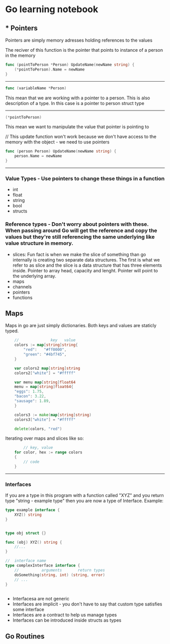 # Go learning notebook

## * Pointers 
Pointers are simply memory adresses holding references to the values 


The reciver of this function is the pointer that points to instance of a person in the memory

```go
func (pointToPerson *Person) UpdateName(newName string) {
	(*pointToPerson).Name = newName
}
```

---
```go 
func (variableName *Person) 
``` 
This mean that we are working with a pointer to a person. This is also description of a type. In this case is a pointer to person struct type

---
```go
(*pointToPerson) 
```
This mean we want to manipulate the value that pointer is pointing to

// This update function won't work because we don't have access to the memory with the object - we need to use pointers
```go 
func (person Person) UpdateName(newName string) {
	person.Name = newName
}
```
---

### Value Types - Use pointers to change these things in a function 
- int 
- float 
- string
- bool 
- structs

### Reference types - Don't worry about pointers with these. When passing around Go will get the reference and copy the values but they're still referencing the same underlying like value structure in memory. 
- slices: Fun fact is when we make the slice of something than go internally is creating two separate data structures. The first is what we refer to as slice and the slice is a data structure that has three elements inside. Pointer to array head, capacity and lenght. Pointer will point to the underlying array. 
- maps
- channels
- pointers
- functions

## Maps

Maps in go are just simply dictionaries. Both keys and values are staticly typed.
```go 
	//   			key	  value
	colors := map[string]string{
		"red":   "#ff0000",
		"green": "#4bf745",
	}

	var colors2 map[string]string 
	colors2["white"] = "#fffff"

	var menu map[string]float64
	menu = map[string]float64{
    "eggs": 1.75,
    "bacon": 3.22,
    "sausage": 1.89,
	}

	colors3 := make(map[string]string)
	colors3["white"] = "#fffff"

	delete(colors, "red")
``` 
Iterating over maps and slices like so:
```go
		// key, value
	for color, hex := range colors 
	{
		// code
	}
```

---
### Interfaces

If you are a type in this program with a function called "XYZ" and you return type "string - example type" then you are now a type of Interface. Example:

```go 
type example interface {
	XYZ() string 
}


type obj struct {}

func (obj) XYZ() string {
	//...
}

//	interface name
type complexInterface interface {
	//			arguments		return types
	doSomething(string, int) (string, error)
	// ...
}
 
```
- Interfacesa are not generic
- Interfaces are implicit - you don't have to say that custom type satisfies some interface
- Interfaces are a contract to help us manage types
- Interfaces can be introduced inside structs as types


## Go Routines